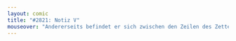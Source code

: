 ```yaml
---
layout: comic
title: "#2821: Notiz V"
mouseover: "Andererseits befindet er sich zwischen den Zeilen des Zettels in seiner Hand und denen des Zettels unter ihm."
---
```

